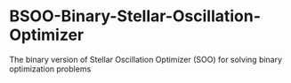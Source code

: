 # BSOO-Binary-Stellar-Oscillation-Optimizer
The binary version of Stellar Oscillation Optimizer (SOO) for solving binary optimization problems
